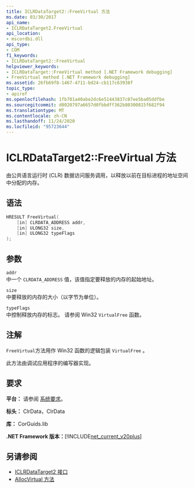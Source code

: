 ```yaml
---
title: ICLRDataTarget2::FreeVirtual 方法
ms.date: 03/30/2017
api_name:
- ICLRDataTarget2.FreeVirtual
api_location:
- mscordbi.dll
api_type:
- COM
f1_keywords:
- ICLRDataTarget2::FreeVirtual
helpviewer_keywords:
- ICLRDataTarget::FreeVirtual method [.NET Framework debugging]
- FreeVirtual method [.NET Framework debugging]
ms.assetid: 26fb69f8-1467-4711-bd24-cb117c63938f
topic_type:
- apiref
ms.openlocfilehash: 1fb701a40abe2dc6e51443837c07ee5ba05ddfbe
ms.sourcegitcommit: d8020797a6657d0fbbdff362b80300815f682f94
ms.translationtype: MT
ms.contentlocale: zh-CN
ms.lasthandoff: 11/24/2020
ms.locfileid: "95723644"
---
```

# <a name="iclrdatatarget2freevirtual-method"></a>ICLRDataTarget2::FreeVirtual 方法

由公共语言运行时 (CLR) 数据访问服务调用，以释放以前在目标进程的地址空间中分配的内存。  
  
## <a name="syntax"></a>语法  
  
```cpp  
HRESULT FreeVirtual(  
    [in] CLRDATA_ADDRESS addr,  
    [in] ULONG32 size,  
    [in] ULONG32 typeFlags  
);  
```  
  
## <a name="parameters"></a>参数  

 `addr`  
 中一个 `CLRDATA_ADDRESS` 值，该值指定要释放的内存的起始地址。  
  
 `size`  
 中要释放的内存的大小（以字节为单位）。  
  
 `typeFlags`  
 中控制释放内存的标志。 请参阅 Win32 `VirtualFree` 函数。  
  
## <a name="remarks"></a>注解  

 `FreeVirtual`方法用作 Win32 函数的逻辑包装 `VirtualFree` 。  
  
 此方法由调试应用程序的编写器实现。  
  
## <a name="requirements"></a>要求  

 **平台：** 请参阅 [系统要求](../../get-started/system-requirements.md)。  
  
 **标头：** ClrData，ClrData  
  
 **库：** CorGuids.lib  
  
 **.NET Framework 版本：**[!INCLUDE[net_current_v20plus](../../../../includes/net-current-v20plus-md.md)]  
  
## <a name="see-also"></a>另请参阅

- [ICLRDataTarget2 接口](iclrdatatarget2-interface.md)
- [AllocVirtual 方法](iclrdatatarget2-allocvirtual-method.md)
